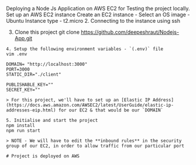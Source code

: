 Deploying a Node Js Application on AWS EC2 for Testing the project locally.
Set up an AWS EC2 instance
Create an EC2 instance
    - Select an OS image - Ubuntu
      Instance type - t2.micro
2. Connecting to the instance using ssh

3. Clone this project
git clone https://github.com/deepeshraut/Nodejs-App.git
```
4. Setup the following environment variables - `(.env)` file
vim .env

DOMAIN= "http://localhost:3000"
PORT=3000
STATIC_DIR="./client"

PUBLISHABLE_KEY=""
SECRET_KEY=""

> For this project, we'll have to set up an [Elastic IP Address](https://docs.aws.amazon.com/AWSEC2/latest/UserGuide/elastic-ip-addresses-eip.html) for our EC2 & that would be our `DOMAIN`

5. Initialise and start the project
npm install
npm run start

> NOTE - We will have to edit the **inbound rules** in the security group of our EC2, in order to allow traffic from our particular port

# Project is deployed on AWS
